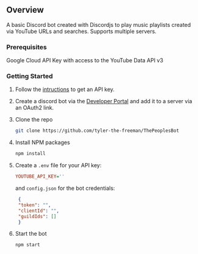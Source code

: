 ## Overview

A basic Discord bot created with Discordjs to play music playlists created via YouTube URLs and searches. Supports multiple servers.
### Prerequisites
Google Cloud API Key with access to the YouTube Data API v3

### Getting Started

1. Follow the [intructions](https://developers.google.com/youtube/registering_an_application) to get an API key.

2. Create a discord bot via the [Developer Portal](https://discord.com/developers/applications) and add it to a server via an OAuth2 link.

3. Clone the repo
   ```sh
   git clone https://github.com/tyler-the-freeman/ThePeoplesBot
   ```
4. Install NPM packages
   ```sh
   npm install
   ```
5. Create a `.env` file for your API key:
   ```ini
   YOUTUBE_API_KEY=''
   ```
   and `config.json` for the bot credentials:
   ```json
    {
    "token": "",
    "clientId": "",
    "guildIds": []
    }
   ```
6. Start the bot
   ```sh
   npm start
   ```